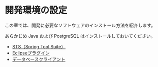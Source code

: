 # 開発環境の設定

この章では、開発に必要なソフトウェアのインストール方法を紹介します。

あらかじめ Java および PostgreSQL はインストールしておいてください。

* [STS（Spring Tool Suite）](01-settings/install-sts.md)
* [Eclipseプラグイン](01-settings/eclipse-plugins.md)
* [データベースクライアント](01-settings/database-client.md)

